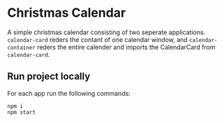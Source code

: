 # Christmas Calendar

A simple christmas calendar consisting of two seperate applications. `calendar-card` reders the contant of one calendar window, and `calendar-container` reders the entire calender and imports the CalendarCard from `calendar-card`.

## Run project locally

For each app run the following commands:

```
npm i
npm start
```
